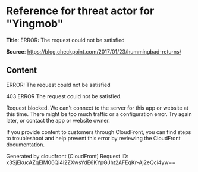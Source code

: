 # Reference for threat actor for "Yingmob"

**Title**: ERROR: The request could not be satisfied

**Source**: https://blog.checkpoint.com/2017/01/23/hummingbad-returns/

## Content


ERROR: The request could not be satisfied

403 ERROR
The request could not be satisfied.

Request blocked.
We can't connect to the server for this app or website at this time. There might be too much traffic or a configuration error. Try again later, or contact the app or website owner.

If you provide content to customers through CloudFront, you can find steps to troubleshoot and help prevent this error by reviewing the CloudFront documentation.



Generated by cloudfront (CloudFront)
Request ID: x3SjEkucAZqElM06Qi4i2ZXwsYdE6KYpGJht2AFEqKr-Aj2eQci4yw==



